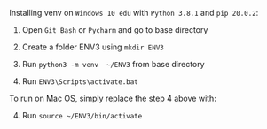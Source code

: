 Installing venv on `Windows 10 edu` with `Python 3.8.1` and `pip 20.0.2`:

1. Open `Git Bash` or `Pycharm` and go to base directory

2. Create a folder ENV3 using `mkdir ENV3`

3. Run `python3 -m venv  ~/ENV3` from base directory

4. Run `ENV3\Scripts\activate.bat`

To run on Mac OS, simply replace the step 4 above with:

4. Run `source ~/ENV3/bin/activate`


